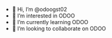 - 👋 Hi, I’m @odoogst02
- 👀 I’m interested in ODOO
- 🌱 I’m currently learning ODOO
- 💞️ I’m looking to collaborate on ODOO


<!---
odoogst02/odoogst02 is a ✨ special ✨ repository because its `README.md` (this file) appears on your GitHub profile.
You can click the Preview link to take a look at your changes.
--->
